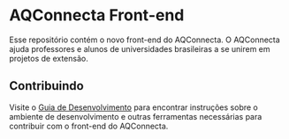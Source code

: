 # AQConnecta Front-end
Esse repositório contém o novo front-end do AQConnecta. O AQConnecta ajuda professores
e alunos de universidades brasileiras a se unirem em projetos de extensão.

## Contribuindo
Visite o [Guia de Desenvolvimento] para encontrar instruções sobre o ambiente de
desenvolvimento e outras ferramentas necessárias para contribuir com o front-end
do AQConnecta.

[Guia de Desenvolvimento]: ./.github/development-guide.md
